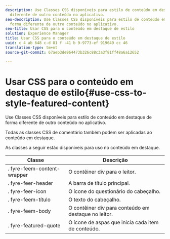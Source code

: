 ```yaml
---
description: Use Classes CSS disponíveis para estilo de conteúdo em destaque de forma
  diferente de outro conteúdo no aplicativo.
seo-description: Use Classes CSS disponíveis para estilo de conteúdo em destaque de
  forma diferente de outro conteúdo no aplicativo.
seo-title: Usar CSS para o conteúdo em destaque de estilo
solution: Experience Manager
title: Usar CSS para o conteúdo em destaque de estilo
uuid: c 4 ab 648 c-d 81 f -41 b 9-9773-ef 919649 cc 46
translation-type: tm+mt
source-git-commit: 67aeb3de964473b326c88c3a3f81ff48a6a12652

---
```



# Usar CSS para o conteúdo em destaque de estilo{#use-css-to-style-featured-content}

Use Classes CSS disponíveis para estilo de conteúdo em destaque de forma diferente de outro conteúdo no aplicativo.

Todas as classes CSS de comentário também podem ser aplicadas ao conteúdo em destaque.

As classes a seguir estão disponíveis para uso no conteúdo em destaque.

| Classe | Descrição |
|---|---|
| . fyre-feem-content-wrapper | O contêiner div para o leitor. |
| . fyre-feer-header | A barra de título principal. |
| . fyre-feer-icon | O ícone do questionário do cabeçalho. |
| . fyre-feem-título | O texto do cabeçalho. |
| . fyre-feem-body | O contêiner div para conteúdo em destaque no leitor. |
| . fyre-featured-quote | O ícone de aspas que inicia cada item de conteúdo. |

